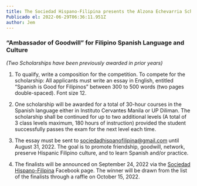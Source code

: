```yaml
---
title: The Sociedad Hispano-Filipina presents the Alzona Echevarria Scholarship
Publicado el: 2022-06-29T06:36:11.951Z
author: Jem
---
```

### **“Ambassador of Goodwill” for Filipino Spanish Language and Culture**

*(Two Scholarships have been previously awarded in prior years)*

1. To qualify, write a composition for the competition. To compete for the scholarship: All applicants must write an essay in English, entitled “Spanish is Good for Filipinos” between 300 to 500 words (two pages double-spaced). Font size 12.

2. One scholarship will be awarded for a total of 30-hour courses in the Spanish language either in Instituto Cervantes Manila or UP Diliman. The scholarship shall be continued for up to two additional levels (A total of 3 class levels maximum, 180 hours of instruction) provided the student successfully passes the exam for the next level each time.

3. The essay must be sent to [sociedadhispanofilipina@gmail.com](mailto:sociedadhispanofilipina@gmail.com) until August 31, 2022. The goal is to promote friendship, goodwill, network, preserve Hispanic Filipino culture, and to learn Spanish and/or practice. 

4. The finalists will be announced on September 24, 2022 via the [Sociedad Hispano-Filipina](https://www.facebook.com/sociedadhf) Facebook page. The winner will be drawn from the list of the finalists through a raffle on October 15, 2022.